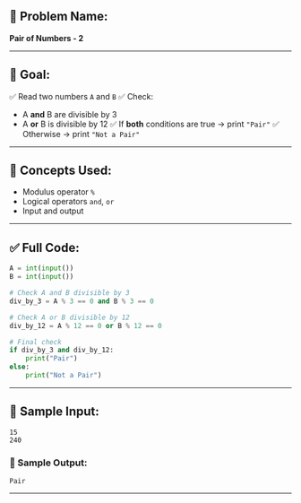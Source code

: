 ## 🧩 **Problem Name:**

**Pair of Numbers - 2**

---

## 🎯 **Goal:**

✅ Read two numbers `A` and `B`
✅ Check:

* A **and** B are divisible by 3
* A **or** B is divisible by 12
  ✅ If **both** conditions are true → print `"Pair"`
  ✅ Otherwise → print `"Not a Pair"`

---

## 🧠 **Concepts Used:**

* Modulus operator `%`
* Logical operators `and`, `or`
* Input and output

---

## ✅ Full Code:

```python
A = int(input())
B = int(input())

# Check A and B divisible by 3
div_by_3 = A % 3 == 0 and B % 3 == 0

# Check A or B divisible by 12
div_by_12 = A % 12 == 0 or B % 12 == 0

# Final check
if div_by_3 and div_by_12:
    print("Pair")
else:
    print("Not a Pair")
```

---

## 🧪 Sample Input:

```
15  
240
```

### 🧾 Sample Output:

```
Pair
```

---

